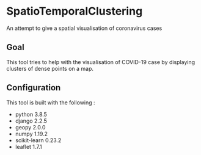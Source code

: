 # SpatioTemporalClustering
An attempt to give a spatial visualisation of coronavirus cases

## Goal
This tool tries to help with the visualisation of COVID-19 case by displaying clusters of dense points on a map.

## Configuration 
This tool is built with the following :

* python 3.8.5
* django 2.2.5
* geopy 2.0.0
* numpy 1.19.2
* scikit-learn 0.23.2
* leaflet 1.7.1
